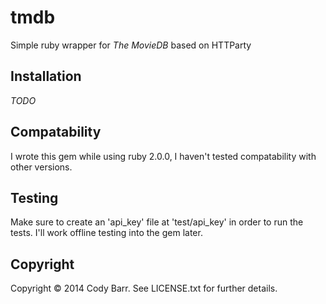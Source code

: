 # tmdb

Simple ruby wrapper for _The MovieDB_ based on HTTParty

## Installation

_TODO_

## Compatability

I wrote this gem while using ruby 2.0.0, I haven't tested compatability with other versions.

## Testing

Make sure to create an 'api_key' file at 'test/api_key' in order to run the tests.  I'll work offline testing into the gem later.

## Copyright

Copyright &copy; 2014 Cody Barr. See LICENSE.txt for
further details.

